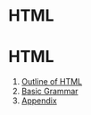 # HTML
<head>
<html>
<title>HTML</title>
<meta charset="utf-8">
</head>


<body>

<h1>HTML</h1>
<ol>
  <li><a href="1.html">Outline of HTML</a></li>
  <li><a href="2.html">Basic Grammar</a></li>
  <li><a href="3.html">Appendix</a></li>
</ol>
